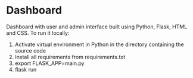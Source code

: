 # Dashboard
Dashboard with user and admin interface built using Python, Flask, HTML and CSS. To run it locally:

1. Activate virtual environment in Python in the directory containing the source code
2. Install all requirements from requirements.txt
3. export FLASK_APP=main.py
4. flask run
